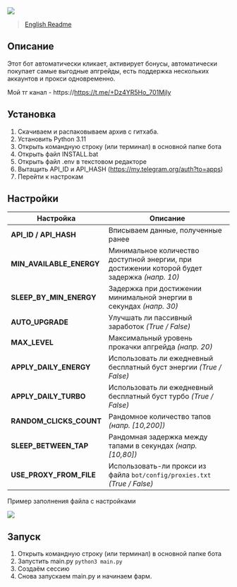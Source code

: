 <img src="https://i.imgur.com/g3AtZrx.png"> 

>[English Readme](README-EN.md)

## Описание
Этот бот автоматически кликает, активирует бонусы, автоматически покупает самые выгодные апгрейды, есть поддержка нескольких аккаунтов и прокси одновременно.

Мой тг канал - https://https://t.me/+Dz4YR5Ho_701MjIy

## Установка
1. Скачиваем и распаковываем архив с гитхаба.
2. Установить Python 3.11
3. Открыть командную строку (или терминал) в основной папке бота
4. Открыть файл INSTALL.bat
5. Открыть файл .env в текстовом редакторе 
6. Вытащить API_ID и API_HASH (https://my.telegram.org/auth?to=apps)
7. Перейти к настрокам

## Настройки
| Настройка                | Описание                                                                                      |
|--------------------------|-----------------------------------------------------------------------------------------------|
| **API_ID / API_HASH**    | Вписываем данные, полученные ранее                                                            |
| **MIN_AVAILABLE_ENERGY** | Минимальное количество доступной энергии, при достижении которой будет задержка _(напр. 10)_  |
| **SLEEP_BY_MIN_ENERGY**  | Задержка при достижении минимальной энергии в секундах _(напр. 30)_                           |
| **AUTO_UPGRADE**         | Улучшать ли пассивный заработок _(True / False)_                                              |
| **MAX_LEVEL**            | Максимальный уровень прокачки апгрейда _(напр. 20)_                                           |
| **APPLY_DAILY_ENERGY**   | Использовать ли ежедневный бесплатный буст энергии _(True / False)_                           |
| **APPLY_DAILY_TURBO**    | Использовать ли ежедневный бесплатный буст турбо _(True / False)_                             |
| **RANDOM_CLICKS_COUNT**  | Рандомное количество тапов _(напр. [10,200])_                                                 |
| **SLEEP_BETWEEN_TAP**    | Рандомная задержка между тапами в секундах _(напр. [10,80])_                                  |
| **USE_PROXY_FROM_FILE**  | Использовать-ли прокси из файла `bot/config/proxies.txt` _(True / False)_                     |

Пример заполнения файла с настройками

<img src="https://i.imgur.com/Aw7jNhJ.png">

## Запуск
1. Открыть командную строку (или терминал) в основной папке бота
2. Запустить main.py ```python3 main.py```
3. Создаём сессию
4. Снова запускаем main.py и начинаем фарм.

